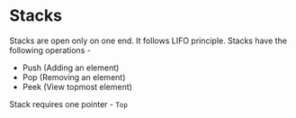 # Stacks
Stacks are open only on one end. It follows LIFO principle. Stacks have the following operations - 
* Push (Adding an element)
* Pop (Removing an element)
* Peek (View topmost element)
  
Stack requires one pointer - `Top`